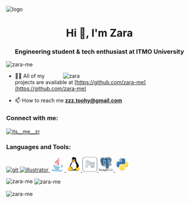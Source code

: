 ![logo](https://encrypted-tbn0.gstatic.com/images?q=tbn:ANd9GcQuOeFe80OCIMvGLkCxBn8O-cbj6D70aconVw&s)

<h1 align="center">Hi 🌱, I'm Zara</h1>
<h3 align="center">Engineering student & tech enthusiast at ITMO University</h3>

<p align="left"> <img src="https://komarev.com/ghpvc/?username=zara-me&label=Profile%20views&color=0e75b6&style=flat" alt="zara-me" /> </p>


<img align="right" alt="zara" width = "350" src="https://i.pinimg.com/originals/31/9f/e6/319fe684418db3ae56035aa4a08bc40b.gif">

- 👨‍💻 All of my projects are available at [https://github.com/zara-me](https://github.com/zara-me)

- 📫 How to reach me **zzz.toohy@gmail.com**

<h3 align="left">Connect with me:</h3>
<p align="left">
<a href="https://instagram.com/its__me__zr" target="blank"><img align="center" src="https://raw.githubusercontent.com/rahuldkjain/github-profile-readme-generator/master/src/images/icons/Social/instagram.svg" alt="its__me__zr" height="30" width="40" /></a>
</p>

<h3 align="left">Languages and Tools:</h3>
<p align="left"> <a href="https://git-scm.com/" target="_blank" rel="noreferrer"> <img src="https://www.vectorlogo.zone/logos/git-scm/git-scm-icon.svg" alt="git" width="40" height="40"/> </a> <a href="https://www.adobe.com/in/products/illustrator.html" target="_blank" rel="noreferrer"> <img src="https://www.vectorlogo.zone/logos/adobe_illustrator/adobe_illustrator-icon.svg" alt="illustrator" width="40" height="40"/> </a> <a href="https://www.java.com" target="_blank" rel="noreferrer"> <img src="https://raw.githubusercontent.com/devicons/devicon/master/icons/java/java-original.svg" alt="java" width="40" height="40"/> </a> <a href="https://www.linux.org/" target="_blank" rel="noreferrer"> <img src="https://raw.githubusercontent.com/devicons/devicon/master/icons/linux/linux-original.svg" alt="linux" width="40" height="40"/> </a> <a href="https://www.photoshop.com/en" target="_blank" rel="noreferrer"> <img src="https://raw.githubusercontent.com/devicons/devicon/master/icons/photoshop/photoshop-line.svg" alt="photoshop" width="40" height="40"/> </a> <a href="https://www.postgresql.org" target="_blank" rel="noreferrer"> <img src="https://raw.githubusercontent.com/devicons/devicon/master/icons/postgresql/postgresql-original-wordmark.svg" alt="postgresql" width="40" height="40"/> </a> <a href="https://www.python.org" target="_blank" rel="noreferrer"> <img src="https://raw.githubusercontent.com/devicons/devicon/master/icons/python/python-original.svg" alt="python" width="40" height="40"/> </a> </p>

<p><img align="left" src="https://github-readme-stats.vercel.app/api/top-langs?username=zara-me&show_icons=true&locale=en&layout=compact" alt="zara-me" /></p>

<p>&nbsp;<img align="center" src="https://github-readme-stats.vercel.app/api?username=zara-me&show_icons=true&locale=en" alt="zara-me" /></p>

<p><img align="center" src="https://github-readme-streak-stats.herokuapp.com/?user=zara-me&" alt="zara-me" /></p>
